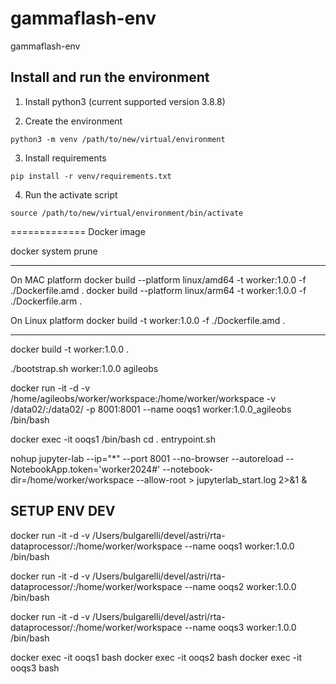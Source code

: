 # gammaflash-env
gammaflash-env

## Install and run the environment

1. Install python3 (current supported version 3.8.8)

2. Create the environment

```
python3 -m venv /path/to/new/virtual/environment
```

3. Install requirements

```
pip install -r venv/requirements.txt
```

4. Run the activate script

```
source /path/to/new/virtual/environment/bin/activate
```

=============
Docker image

docker system prune

-----

On MAC platform
docker build --platform linux/amd64 -t worker:1.0.0 -f ./Dockerfile.amd .
docker build --platform linux/arm64 -t worker:1.0.0 -f ./Dockerfile.arm .


On Linux platform
docker build -t worker:1.0.0 -f ./Dockerfile.amd .

-----

docker build -t worker:1.0.0 .

./bootstrap.sh worker:1.0.0 agileobs

docker run -it -d -v /home/agileobs/worker/workspace:/home/worker/workspace -v /data02/:/data02/  -p 8001:8001 --name ooqs1 worker:1.0.0_agileobs /bin/bash

docker exec -it ooqs1 /bin/bash
cd
. entrypoint.sh

nohup jupyter-lab --ip="*" --port 8001 --no-browser --autoreload --NotebookApp.token='worker2024#'  --notebook-dir=/home/worker/workspace --allow-root > jupyterlab_start.log 2>&1 &

SETUP ENV DEV
------------

docker run -it -d -v /Users/bulgarelli/devel/astri/rta-dataprocessor/:/home/worker/workspace  --name ooqs1 worker:1.0.0 /bin/bash

docker run -it -d -v /Users/bulgarelli/devel/astri/rta-dataprocessor/:/home/worker/workspace  --name ooqs2 worker:1.0.0 /bin/bash

docker run -it -d -v /Users/bulgarelli/devel/astri/rta-dataprocessor/:/home/worker/workspace  --name ooqs3 worker:1.0.0 /bin/bash

docker exec -it ooqs1 bash
docker exec -it ooqs2 bash
docker exec -it ooqs3 bash

